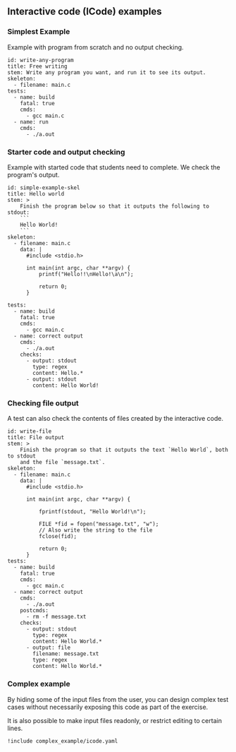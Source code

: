 
## Interactive code (ICode) examples

### Simplest Example

Example with program from scratch and no output checking.

``` icode
id: write-any-program
title: Free writing
stem: Write any program you want, and run it to see its output.
skeleton:
  - filename: main.c
tests:
  - name: build
    fatal: true
    cmds:
      - gcc main.c
  - name: run
    cmds:
      - ./a.out
```

### Starter code and output checking

Example with started code that students need to complete. We check the program's
output.

``` icode
id: simple-example-skel
title: Hello world
stem: >
    Finish the program below so that it outputs the following to stdout:
    ```
    Hello World!
    ```
skeleton:
  - filename: main.c
    data: |
      #include <stdio.h>

      int main(int argc, char **argv) {
          printf("Hello!!\nHello!\a\n");

          return 0;
      }

tests:
  - name: build
    fatal: true
    cmds:
      - gcc main.c
  - name: correct output
    cmds:
      - ./a.out
    checks:
      - output: stdout
        type: regex
        content: Hello.*
      - output: stdout
        content: Hello World!
```

### Checking file output

A test can also check the contents of files created by the interactive code.

``` icode
id: write-file
title: File output
stem: >
    Finish the program so that it outputs the text `Hello World`, both to stdout
    and the file `message.txt`.
skeleton:
  - filename: main.c
    data: |
      #include <stdio.h>

      int main(int argc, char **argv) {

          fprintf(stdout, "Hello World!\n");

          FILE *fid = fopen("message.txt", "w");
          // Also write the string to the file
          fclose(fid);

          return 0;
      }
tests:
  - name: build
    fatal: true
    cmds:
      - gcc main.c
  - name: correct output
    cmds:
      - ./a.out
    postcmds:
      - rm -f message.txt
    checks:
      - output: stdout
        type: regex
        content: Hello World.*
      - output: file
        filename: message.txt
        type: regex
        content: Hello World.*
```

### Complex example

By hiding some of the input files from the user, you can design complex test
cases without necessarily exposing this code as part of the exercise.

It is also possible to make input files readonly, or restrict editing to certain
lines.

``` icode
!include complex_example/icode.yaml
```
